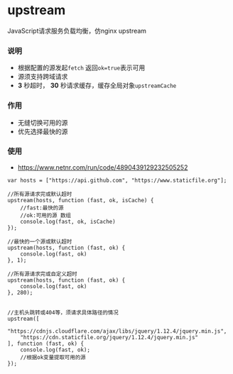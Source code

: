 ﻿# upstream
JavaScript请求服务负载均衡，仿nginx upstream

### 说明
- 根据配置的源发起`fetch` 返回`ok=true`表示可用
- 源须支持跨域请求
-  **3** 秒超时， **30** 秒请求缓存，缓存全局对象`upstreamCache`

### 作用
- 无缝切换可用的源
- 优先选择最快的源

### 使用
- <https://www.netnr.com/run/code/4890439129232505252>

```
var hosts = ["https://api.github.com", "https://www.staticfile.org"];

//所有源请求完或默认超时
upstream(hosts, function (fast, ok, isCache) {
    //fast:最快的源
    //ok:可用的源 数组
    console.log(fast, ok, isCache)
});

//最快的一个源或默认超时
upstream(hosts, function (fast, ok) {
    console.log(fast, ok)
}, 1);

//所有源请求完或自定义超时
upstream(hosts, function (fast, ok) {
    console.log(fast, ok)
}, 280);


//主机头跳转或404等，须请求具体路径的情况
upstream([
    "https://cdnjs.cloudflare.com/ajax/libs/jquery/1.12.4/jquery.min.js",
    "https://cdn.staticfile.org/jquery/1.12.4/jquery.min.js"
], function (fast, ok) {
    console.log(fast, ok);
    //根据ok变量提取可用的源
});
```